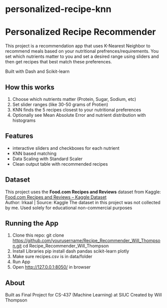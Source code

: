 # personalized-recipe-knn
# Personalized Recipe Recommender
This project is a recommendation app that uses K-Nearest Neighbor to recommend meals based on your nutritional prefrences/requirements. You set which nutrients matter to you and set a desired range using sliders and then get recipes that best match these preferences.

Built with Dash and Scikit-learn 

## How this works 
1. Choose which nutrients matter (Protein, Sugar, Sodium, etc)
2. Set slider ranges (like 30-50 grams of Protien)
3. KNN finds the 5 recipes closest to your nutritional preferences
4. Optionally see Mean Absolute Error and nutrient distribution with histograms

## Features
- interactive sliders and checkboxes for each nutrient
- KNN based matching
- Data Scaling with Standard Scaler
- Clean output table with recommended recipes

## Dataset
This project uses the **Food.com Recipes and Reviews** dataset from Kaggle:
[Food.com Recipes and Reviews – Kaggle Dataset](https://www.kaggle.com/datasets/irkaal/foodcom-recipes-and-reviews)  
Author: Irkaal | Source: Kaggle
The dataset in this project was not collected by me. Used solely for educational non-commercial purposes 

## Running the App
1. Clone this repo:
   git clone https://github.com/yourusername/Recipe_Recommender_Will_Thompson.git
   cd Recipe_Recommender_Will_Thompson
2. Install Libraries
   pip install dash pandas scikit-learn plotly
3. Make sure recipes.csv is in data/folder
4. Run App
5. Open  http://127.0.0.1:8050/ in browser

## About
Built as Final Project for CS-437 (Machine Learning) at SIUC Created by Will Thompson
